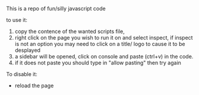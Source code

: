 This is a repo of fun/silly javascript code

to use it:
1. copy the contence of the wanted scripts file,
2. right click on the page you wish to run it on and select inspect, if inspect is not an option you may need to click on a title/ logo to cause it to be desplayed
3. a sidebar will be opened, click on console and paste (ctrl+v) in the code.
4. if it does not paste you should type in "allow pasting" then try again

To disable it:
- reload the page